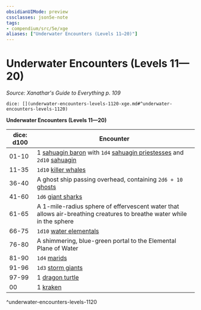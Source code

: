 ```yaml
---
obsidianUIMode: preview
cssclasses: json5e-note
tags:
- compendium/src/5e/xge
aliases: ["Underwater Encounters (Levels 11—20)"]
---
```

# Underwater Encounters (Levels 11—20)
*Source: Xanathar's Guide to Everything p. 109* 

`dice: [](underwater-encounters-levels-1120-xge.md#^underwater-encounters-levels-1120)`

**Underwater Encounters (Levels 11—20)**

| dice: d100 | Encounter |
|------------|-----------|
| 01-10 | 1 [sahuagin baron](compendium/bestiary/humanoid/sahuagin-baron.md) with `1d4` [sahuagin priestesses](compendium/bestiary/humanoid/sahuagin-priestess.md) and `2d10` [sahuagin](compendium/bestiary/humanoid/sahuagin.md) |
| 11-35 | `1d10` [killer whales](compendium/bestiary/beast/killer-whale.md) |
| 36-40 | A ghost ship passing overhead, containing `2d6 + 10` [ghosts](compendium/bestiary/undead/ghost.md) |
| 41-60 | `1d6` [giant sharks](compendium/bestiary/beast/giant-shark.md) |
| 61-65 | A 1-mile-radius sphere of effervescent water that allows air-breathing creatures to breathe water while in the sphere |
| 66-75 | `1d10` [water elementals](compendium/bestiary/elemental/water-elemental.md) |
| 76-80 | A shimmering, blue-green portal to the Elemental Plane of Water |
| 81-90 | `1d4` [marids](compendium/bestiary/elemental/marid.md) |
| 91-96 | `1d3` [storm giants](compendium/bestiary/giant/storm-giant.md) |
| 97-99 | 1 [dragon turtle](compendium/bestiary/dragon/dragon-turtle.md) |
| 00 | 1 [kraken](compendium/bestiary/monstrosity/kraken.md) |
^underwater-encounters-levels-1120